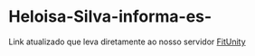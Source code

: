 # Heloisa-Silva-informa-es-
Link atualizado que leva diretamente ao nosso servidor [FitUnity](https://caua-roberto466.github.io/fitunity-IBM/)
